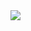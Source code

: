 <img src="https://user-images.githubusercontent.com/51394913/105161515-79386500-5b37-11eb-9034-00207e13fb07.PNG">

